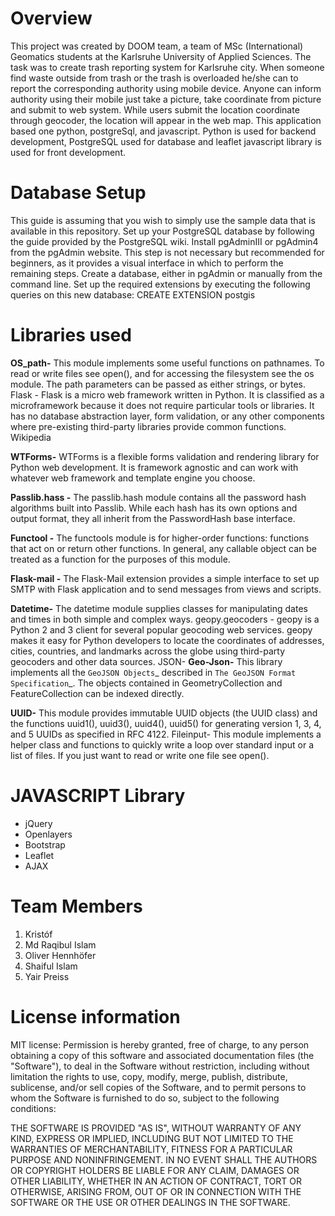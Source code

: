 # Overview
This project was created by DOOM team, a team of MSc (International) Geomatics students at the Karlsruhe University of Applied Sciences. The task was to create trash reporting system for Karlsruhe city. When someone find waste outside from trash or the trash is overloaded he/she can to report the corresponding authority using mobile device. Anyone can inform authority using their mobile just take a picture, take coordinate from picture and submit to web system. While users submit the location coordinate through geocoder, the location will appear in the web map. This application based one python, postgreSql, and javascript. Python is used for backend development, PostgreSQL used for database and leaflet javascript library is used for front development.

# Database Setup
This guide is assuming that you wish to simply use the sample data that is available in this repository.
Set up your PostgreSQL database by following the guide provided by the PostgreSQL wiki.
Install pgAdminIII or pgAdmin4 from the pgAdmin website. This step is not necessary but recommended for beginners, as it provides a visual interface in which to perform the remaining steps.
Create a database, either in pgAdmin or manually from the command line.
Set up the required extensions by executing the following queries on this new database:
CREATE EXTENSION postgis

# Libraries used
**OS_path-** This module implements some useful functions on pathnames. To read or write files see open(), and for accessing the filesystem see the os module. The path parameters can be passed as either strings, or bytes. 
Flask - Flask is a micro web framework written in Python. It is classified as a microframework because it does not require particular tools or libraries. It has no database abstraction layer, form validation, or any other components where pre-existing third-party libraries provide common functions. Wikipedia
 
 
**WTForms-** WTForms is a flexible forms validation and rendering library for Python web development. It is framework agnostic and can work with whatever web framework and template engine you choose. 
 
**Passlib.hass -** The passlib.hash module contains all the password hash algorithms built into Passlib. While each hash has its own options and output format, they all inherit from the PasswordHash base interface. 
 
**Functool -** The functools module is for higher-order functions: functions that act on or return other functions. In general, any callable object can be treated as a function for the purposes of this module.
 
**Flask-mail -** The Flask-Mail extension provides a simple interface to set up SMTP with Flask application and to send messages from views and scripts.
 
**Datetime-** The datetime module supplies classes for manipulating dates and times in both simple and complex ways.
geopy.geocoders - geopy is a Python 2 and 3 client for several popular geocoding web services. geopy makes it easy for Python developers to locate the coordinates of addresses, cities, countries, and landmarks across the globe using third-party geocoders and other data sources.
JSON- 
**Geo-Json-** This library implements all the `GeoJSON Objects`_ described in `The GeoJSON Format Specification`_. The objects contained in GeometryCollection and FeatureCollection can be indexed directly.
 
**UUID-** This module provides immutable UUID objects (the UUID class) and the functions uuid1(), uuid3(), uuid4(), uuid5() for generating version 1, 3, 4, and 5 UUIDs as specified in RFC 4122.
Fileinput- This module implements a helper class and functions to quickly write a loop over standard input or a list of files. If you just want to read or write one file see open().

# JAVASCRIPT Library
* jQuery
* Openlayers
* Bootstrap
* Leaflet
* AJAX

 
# Team Members
1. Kristóf
2. Md Raqibul Islam
3. Oliver Hennhöfer
4. Shaiful Islam
5. Yair Preiss

 
 
# License information
MIT license: Permission is hereby granted, free of charge, to any person obtaining a copy of this software and associated documentation files (the "Software"), to deal in the Software without restriction, including without limitation the rights to use, copy, modify, merge, publish, distribute, sublicense, and/or sell copies of the Software, and to permit persons to whom the Software is furnished to do so, subject to the following conditions: 

THE SOFTWARE IS PROVIDED "AS IS", WITHOUT WARRANTY OF ANY KIND, EXPRESS OR IMPLIED, INCLUDING BUT NOT LIMITED TO THE WARRANTIES OF MERCHANTABILITY, FITNESS FOR A PARTICULAR PURPOSE AND NONINFRINGEMENT. IN NO EVENT SHALL THE AUTHORS OR COPYRIGHT HOLDERS BE LIABLE FOR ANY CLAIM, DAMAGES OR OTHER LIABILITY, WHETHER IN AN ACTION OF CONTRACT, TORT OR OTHERWISE, ARISING FROM, OUT OF OR IN CONNECTION WITH THE SOFTWARE OR THE USE OR OTHER DEALINGS IN THE SOFTWARE.
